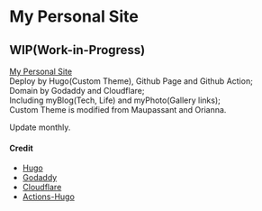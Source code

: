 # My Personal Site

WIP(Work-in-Progress)
----

[My Personal Site](https://www.noirprime.com/)<br/>
Deploy by Hugo(Custom Theme), Github Page and Github Action;<br/>
Domain by Godaddy and Cloudflare;<br/>
Including myBlog(Tech, Life) and myPhoto(Gallery links);<br/>
Custom Theme is modified from Maupassant and Orianna.<br/>

Update monthly.

#### Credit
- [Hugo](https://github.com/gohugoio/hugo)
- [Godaddy](https://www.godaddy.com/)
- [Cloudflare](https://www.cloudflare.com)
- [Actions-Hugo](https://github.com/peaceiris/actions-hugo)
